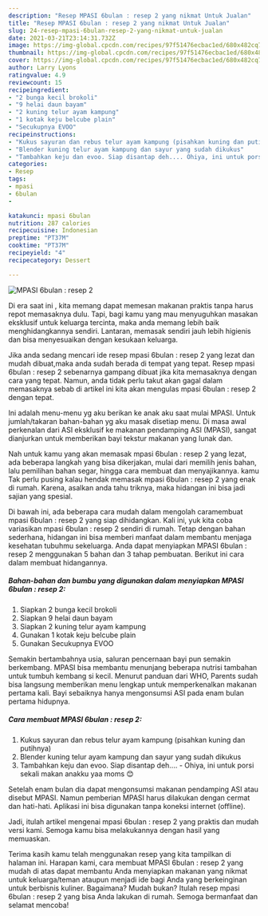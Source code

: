 ```yaml
---
description: "Resep MPASI 6bulan : resep 2 yang nikmat Untuk Jualan"
title: "Resep MPASI 6bulan : resep 2 yang nikmat Untuk Jualan"
slug: 24-resep-mpasi-6bulan-resep-2-yang-nikmat-untuk-jualan
date: 2021-03-21T23:14:31.732Z
image: https://img-global.cpcdn.com/recipes/97f51476ecbac1ed/680x482cq70/mpasi-6bulan-resep-2-foto-resep-utama.jpg
thumbnail: https://img-global.cpcdn.com/recipes/97f51476ecbac1ed/680x482cq70/mpasi-6bulan-resep-2-foto-resep-utama.jpg
cover: https://img-global.cpcdn.com/recipes/97f51476ecbac1ed/680x482cq70/mpasi-6bulan-resep-2-foto-resep-utama.jpg
author: Larry Lyons
ratingvalue: 4.9
reviewcount: 15
recipeingredient:
- "2 bunga kecil brokoli"
- "9 helai daun bayam"
- "2 kuning telur ayam kampung"
- "1 kotak keju belcube plain"
- "Secukupnya EVOO"
recipeinstructions:
- "Kukus sayuran dan rebus telur ayam kampung (pisahkan kuning dan putihnya)"
- "Blender kuning telur ayam kampung dan sayur yang sudah dikukus"
- "Tambahkan keju dan evoo. Siap disantap deh.... Ohiya, ini untuk porsi sekali makan anakku yaa moms 😊"
categories:
- Resep
tags:
- mpasi
- 6bulan
- 

katakunci: mpasi 6bulan  
nutrition: 287 calories
recipecuisine: Indonesian
preptime: "PT37M"
cooktime: "PT37M"
recipeyield: "4"
recipecategory: Dessert

---
```



![MPASI 6bulan : resep 2](https://img-global.cpcdn.com/recipes/97f51476ecbac1ed/680x482cq70/mpasi-6bulan-resep-2-foto-resep-utama.jpg)

Di era  saat ini , kita memang dapat memesan makanan praktis tanpa harus repot memasaknya dulu. Tapi, bagi kamu yang mau menyuguhkan masakan eksklusif untuk keluarga tercinta, maka anda memang lebih baik menghidangkannya sendiri. Lantaran, memasak sendiri jauh lebih higienis dan bisa menyesuaikan dengan kesukaan keluarga.

Jika anda sedang mencari ide resep mpasi 6bulan : resep 2 yang lezat dan mudah dibuat,maka anda sudah berada di tempat yang tepat. Resep mpasi 6bulan : resep 2  sebenarnya gampang dibuat jika kita memasaknya dengan cara yang tepat. Namun, anda tidak perlu takut akan gagal dalam memasaknya 
sebab di artikel ini kita akan mengulas mpasi 6bulan : resep 2 dengan tepat.  

Ini adalah menu-menu yg aku berikan ke anak aku saat mulai MPASI. Untuk jumlah/takaran bahan-bahan yg aku masak disetiap menu. Di masa awal perkenalan dari ASI eksklusif ke makanan pendamping ASI (MPASI), sangat dianjurkan untuk memberikan bayi tekstur makanan yang lunak dan.

Nah untuk kamu yang akan memasak mpasi 6bulan : resep 2 yang lezat, ada beberapa langkah yang bisa dikerjakan, mulai dari memilih jenis bahan, lalu pemilihan bahan segar, hingga cara membuat dan menyajikannya. kamu Tak perlu pusing kalau hendak memasak mpasi 6bulan : resep 2 yang enak di rumah. Karena, asalkan anda  tahu triknya, maka hidangan ini bisa jadi sajian yang spesial.

Di bawah ini, ada beberapa cara mudah dalam mengolah caramembuat mpasi 6bulan : resep 2 yang siap dihidangkan. Kali ini, yuk kita coba variasikan mpasi 6bulan : resep 2 sendiri di rumah. Tetap dengan bahan sederhana, hidangan ini bisa memberi manfaat dalam membantu menjaga kesehatan tubuhmu sekeluarga. Anda dapat menyiapkan MPASI 6bulan : resep 2 menggunakan 5 bahan dan 3 tahap pembuatan. Berikut ini cara dalam membuat hidangannya.

<!--inarticleads1-->

##### Bahan-bahan dan bumbu yang digunakan dalam menyiapkan MPASI 6bulan : resep 2:

1. Siapkan 2 bunga kecil brokoli
1. Siapkan 9 helai daun bayam
1. Siapkan 2 kuning telur ayam kampung
1. Gunakan 1 kotak keju belcube plain
1. Gunakan Secukupnya EVOO


Semakin bertambahnya usia, saluran pencernaan bayi pun semakin berkembang. MPASI bisa membantu menunjang beberapa nutrisi tambahan untuk tumbuh kembang si kecil. Menurut panduan dari WHO, Parents sudah bisa langsung memberikan menu lengkap untuk memperkenalkan makanan pertama kali. Bayi sebaiknya hanya mengonsumsi ASI pada enam bulan pertama hidupnya. 

<!--inarticleads2-->

##### Cara membuat MPASI 6bulan : resep 2:

1. Kukus sayuran dan rebus telur ayam kampung (pisahkan kuning dan putihnya)
1. Blender kuning telur ayam kampung dan sayur yang sudah dikukus
1. Tambahkan keju dan evoo. Siap disantap deh.... - Ohiya, ini untuk porsi sekali makan anakku yaa moms 😊


Setelah enam bulan dia dapat mengonsumsi makanan pendamping ASI atau disebut MPASI. Namun pemberian MPASI harus dilakukan dengan cermat dan hati-hati. Aplikasi ini bisa digunakan tanpa koneksi internet (offline). 

Jadi, itulah artikel mengenai  mpasi 6bulan : resep 2  yang praktis dan mudah versi kami. Semoga kamu bisa melakukannya dengan hasil yang memuaskan. 

Terima kasih kamu telah menggunakan resep yang kita tampilkan di halaman ini. Harapan kami, cara membuat  MPASI 6bulan : resep 2 yang mudah di atas dapat membantu Anda menyiapkan makanan yang nikmat untuk keluarga/teman ataupun menjadi ide bagi Anda yang berkeinginan untuk berbisnis kuliner. Bagaimana? Mudah bukan? Itulah resep mpasi 6bulan : resep 2 yang bisa Anda lakukan di rumah. Semoga bermanfaat dan selamat mencoba!

